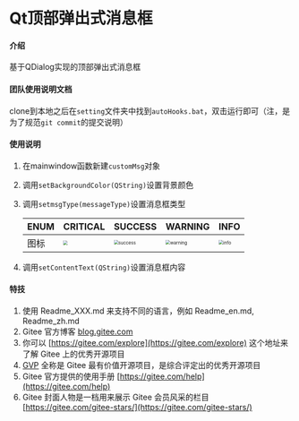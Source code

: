 # Qt顶部弹出式消息框

#### 介绍
基于QDialog实现的顶部弹出式消息框

#### 团队使用说明文档

clone到本地之后在`setting`文件夹中找到`autoHooks.bat`，双击运行即可（注，是为了规范`git commit`的提交说明）

#### 使用说明

1. 在mainwindow函数新建`customMsg`对象

2. 调用`setBackgroundColor(QString)`设置背景颜色

3. 调用`setmsgType(messageType)`设置消息框类型
       

    

   | ENUM | CRITICAL                                                     | SUCCESS                                                      | WARNING                                                      | INFO                                                         |
   | ---- | ------------------------------------------------------------ | ------------------------------------------------------------ | ------------------------------------------------------------ | ------------------------------------------------------------ |
   | 图标 | <img src="https://cdn.jsdelivr.net/gh/fole-del/img/20210309131558.png" style="zoom:50%;" /> | <img src="https://cdn.jsdelivr.net/gh/fole-del/img/20210309131622.png" alt="success" style="zoom:50%;" /> | <img src="https://cdn.jsdelivr.net/gh/fole-del/img/20210309131649.png" alt="warning" style="zoom:50%;" /> | <img src="https://cdn.jsdelivr.net/gh/fole-del/img/20210309131657.png" alt="info" style="zoom:50%;" /> |

   

4. 调用`setContentText(QString)`设置消息框内容


#### 特技

1.  使用 Readme\_XXX.md 来支持不同的语言，例如 Readme\_en.md, Readme\_zh.md
2.  Gitee 官方博客 [blog.gitee.com](https://blog.gitee.com)
3.  你可以 [https://gitee.com/explore](https://gitee.com/explore) 这个地址来了解 Gitee 上的优秀开源项目
4.  [GVP](https://gitee.com/gvp) 全称是 Gitee 最有价值开源项目，是综合评定出的优秀开源项目
5.  Gitee 官方提供的使用手册 [https://gitee.com/help](https://gitee.com/help)
6.  Gitee 封面人物是一档用来展示 Gitee 会员风采的栏目 [https://gitee.com/gitee-stars/](https://gitee.com/gitee-stars/)
